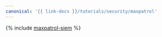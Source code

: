 ```yaml
---
canonical: '{{ link-docs }}/tutorials/security/maxpatrol'
---
```


{% include [maxpatrol-siem](../../_tutorials/security/at-maxpatrol-siem.md) %}